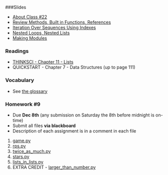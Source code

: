 <a name="class22"></a>

###Slides
* [About Class #22](classes/22/slides/meta.html)
* [Review Methods, Built in Functions, References](classes/22/slides/review.html)
* [Iteration Over Sequences Using Indexes](classes/22/slides/iteration-indexes.html)
* [Nested Loops, Nested Lists](classes/22/slides/nested-loops.html)
* [Making Modules](classes/22/slides/modules.html)

### Readings

* [THINKSCI - Chapter 11 - Lists](http://openbookproject.net/thinkcs/python/english3e/lists.html)
* QUICKSTART - Chapter 7 - Data Structures (up to page 111)

### Vocabulary
* See [the glossary](http://openbookproject.net/thinkcs/python/english3e/lists.html#glossary) 

<a name="homework9"></a>

### Homework #9

* Due __Dec 8th__ (any submission on Saturday the 8th before midnight is on-time)
* Submit all files __via blackboard__
* Description of each assignment is in a comment in each file

1. [game.py](homework/hw9/game.py)
2. [rps.py](homework/hw9/rps.py)
3. [twice_as_much.py](homework/hw9/twice_as_much.py)
4. [stars.py](homework/hw9/stars.py)
5. [lists_in_lists.py](homework/hw9/lists_in_lists.py)
6. EXTRA CREDIT - [larger_than_number.py](homework/hw9/larger_than_number.py)
